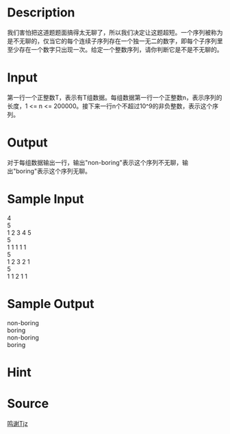 
# Description

<div class="content"><p>我们害怕把这道题题面搞得太无聊了，所以我们决定让这题超短。一个序列被称为是不无聊的，仅当它的每个连续子序列存在一个独一无二的数字，即每个子序列里至少存在一个数字只出现一次。给定一个整数序列，请你判断它是不是不无聊的。</p></div>

# Input

<div class="content"><p>第一行一个正整数T，表示有T组数据。每组数据第一行一个正整数n，表示序列的长度，1 &lt;= n &lt;= 200000。接下来一行n个不超过10^9的非负整数，表示这个序列。</p></div>

# Output

<div class="content"><p>对于每组数据输出一行，输出&#34;non-boring&#34;表示这个序列不无聊，输出&#34;boring&#34;表示这个序列无聊。</p></div>

# Sample Input

<div class="content"><span class="sampledata">4<br/>
5<br/>
1 2 3 4 5<br/>
5<br/>
1 1 1 1 1<br/>
5<br/>
1 2 3 2 1<br/>
5<br/>
1 1 2 1 1</span></div>

# Sample Output

<div class="content"><span class="sampledata">non-boring<br/>
boring<br/>
non-boring<br/>
boring</span></div>

# Hint

<div class="content"><p></p></div>

# Source

<div class="content"><p><a href="problemset.php?search=鸣谢Tjz">鸣谢Tjz</a></p></div>

